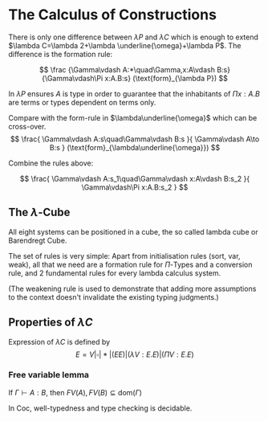 # The Calculus of Constructions
There is only one difference between $\lambda P$ and $\lambda C$ which is enough to extend $\lambda C=\lambda 2+\lambda \underline{\omega}+\lambda P$. The difference is the formation rule:

$$
\frac
{\Gamma\vdash A:*\quad\Gamma,x:A\vdash B:s}
{\Gamma\vdash\Pi x:A.B:s}
(\text{form}_{\lambda P})
$$

In $\lambda P$ ensures $A$ is type in order to guarantee that the inhabitants of $\Pi x:A.B$ are terms or types dependent on terms only.

Compare with the form-rule in $\lambda\underline{\omega}$ which can be cross-over.
$$
\frac{
    \Gamma\vdash A:s\quad\Gamma\vdash B:s
}{
    \Gamma\vdash A\to B:s
}
(\text{form}_{\lambda\underline{\omega}})
$$

Combine the rules above:

$$
\frac{
    \Gamma\vdash A:s_1\quad\Gamma\vdash x:A\vdash B:s_2
}{
    \Gamma\vdash\Pi x:A.B:s_2
}
$$

## The $\lambda$-Cube
All eight systems can be positioned in a cube, the so called lambda cube or Barendregt Cube.

The set of rules is very simple: Apart from initialisation rules (sort, var, weak), all that we need are a formation rule for $\Pi$-Types and a conversion rule, and 2 fundamental rules for every lambda calculus system.

(The weakening rule is used to demonstrate that adding more assumptions to the context doesn't invalidate the existing typing judgments.)

## Properties of $\lambda C$
Expression of $\lambda C$ is defined by
$$
E=V|\square|*|(EE)|(\lambda V:E.E)|(\Pi V:E.E)
$$

### Free variable lemma
If $\Gamma\vdash A:B$, then $FV(A),FV(B)\subseteq\text{dom}(\Gamma)$

In Coc, well-typedness and type checking is decidable.